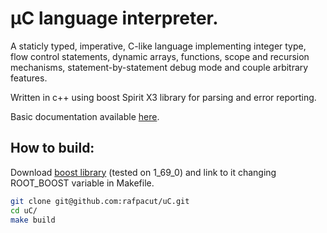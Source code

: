 µC language interpreter.
=======================

A staticly typed, imperative, C-like language implementing integer type, flow control statements, dynamic arrays, functions, scope and recursion mechanisms, statement-by-statement debug mode and couple arbitrary features.

Written in c++ using boost Spirit X3 library for parsing and error reporting.

Basic documentation available [here](https://rafpacut.github.io/uC/).

How to build:
-------------
Download [boost library](https://www.boost.org/users/history/version_1_69_0.html) (tested on 1_69_0) and link to it changing ROOT_BOOST variable in Makefile.
```bash
git clone git@github.com:rafpacut/uC.git
cd uC/
make build
```
